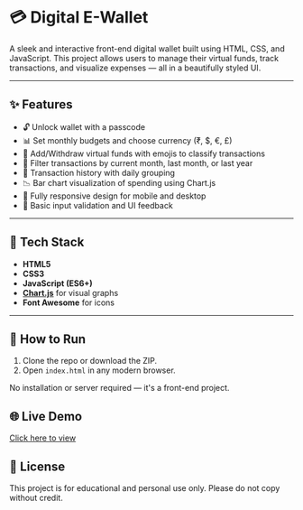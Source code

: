 # 💳 Digital E-Wallet

A sleek and interactive front-end digital wallet built using HTML, CSS, and JavaScript. This project allows users to manage their virtual funds, track transactions, and visualize expenses — all in a beautifully styled UI.

---

## ✨ Features

- 🔓 Unlock wallet with a passcode
- 📊 Set monthly budgets and choose currency (₹, $, €, £)
- 💸 Add/Withdraw virtual funds with emojis to classify transactions
- 📆 Filter transactions by current month, last month, or last year
- 📜 Transaction history with daily grouping
- 📉 Bar chart visualization of spending using Chart.js
- 📱 Fully responsive design for mobile and desktop
- 🔐 Basic input validation and UI feedback

---

## 🚀 Tech Stack

- **HTML5**
- **CSS3**
- **JavaScript (ES6+)**
- **[Chart.js](https://www.chartjs.org/)** for visual graphs
- **Font Awesome** for icons

---

## 🚀 How to Run

1. Clone the repo or download the ZIP.
2. Open `index.html` in any modern browser.

No installation or server required — it's a front-end project.
## 🌐 Live Demo
[Click here to view]()

## 📄 License
This project is for educational and personal use only. Please do not copy without credit.

